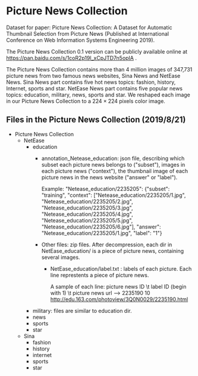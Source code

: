 # Picture News Collection

Dataset for paper: Picture News Collection: A Dataset for Automatic Thumbnail Selection from Picture News (Published at International Conference on Web Information Systems Engineering 2019).

The Picture News Collection 0.1 version can be publicly available online at https://pan.baidu.com/s/1coR2p19l_xCpJTD7n5opIA .

The Picture News Collection contains more than 4 million images of 347,731 picture news from two famous news websites, Sina News and NetEase News.
Sina News part contains five hot news topics: fashion, history, Internet, sports and star.
NetEase News part contains five popular news topics: education, military, news, sports and star.
We reshaped each image in our Picture News Collection to a $224 \times 224$ pixels color image.

## Files in the Picture News Collection (2019/8/21)

* Picture News Collection
	* NetEase
		* education
			* annotation_Netease_education: json file, describing which subset each picture news belongs to ("subset"), images in each picture news ("context"), the thumbnail image of each picture news in the news website ("answer" or "label").

				Example:
    				"Netease_education/2235205": {"subset": "training", "context": ["Netease_education/2235205/1.jpg", "Netease_education/2235205/2.jpg", "Netease_education/2235205/3.jpg", "Netease_education/2235205/4.jpg", "Netease_education/2235205/5.jpg", "Netease_education/2235205/6.jpg"], "answer": "Netease_education/2235205/1.jpg", "label": "1"}
    		* Other files: zip files. After decompression, each dir in NetEase_education/ is a piece of picture news, containing several images. 
    			* NetEase_education/label.txt : labels of each picture. Each line represtents a piece of picture news. 

    				A sample of each line: picture news ID \t label ID (begin with 1) \t picture news url --> 2235190 10  http://edu.163.com/photoview/3Q0N0029/2235190.html
		* military: files are similar to education dir.
		* news
		* sports
		* star
	* Sina
		* fashion
		* history
		* internet
		* sports
		* star
